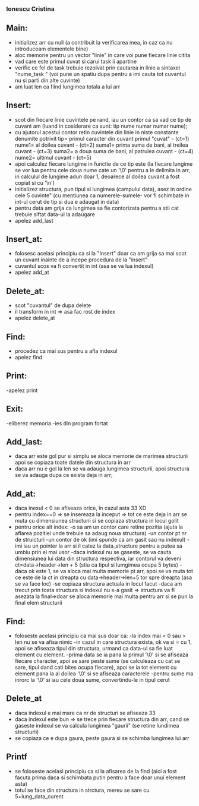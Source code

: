 ### Ionescu Cristina

## Main:

- initializez arr cu null (a contribuit la verificarea mea, in caz ca nu introduceam elementele bine)
- aloc memorie pentru un vector "linie" in care voi pune fiecare linie citita
- vad care este primul cuvat si carui task ii apartine
- verific ce fel de task trebuie rezolvat prin cautarea in linie a sintaxei "nume_task " (voi pune un spatiu dupa pentru a imi cauta tot cuvantul nu si parti din alte cuvinte)
- am luat len ca fiind lungimea totala a lui arr

 ## Insert:
- scot din fiecare linie cuvintele pe rand, iau un contor ca sa vad ce tip de cuvant am (luand in cosiderare ca sunt: tip nume numar numar nume);
- cu ajutorul acestui contor retin cuvintele din linie in niste constante denumite potrivit
            tip= primul caracter din cuvant primul "cuvat" - (ct=1)
            nume1= al doilea cuvant - (ct=2)
            suma1= prima suma de bani, al treilea cuvant - (ct=3)
            suma2= a doua suma de bani, al patrulea cuvant - (ct=4)
            nume2= ultimul cuvant - (ct=5)
- apoi calculez fiecare lungime in functie de ce tip este (la fiecare lungime se vor lua pentru cele doua nume cate un '\0' pentru a le delimita in arr, in calculul de lungime adun doar 1, deoarece al doilea cuvant a fost copiat si cu '\n')
- initializez structura, pun tipul si lungimea (campului data), asez in ordine cele 5 cuvinte" (cu mentiunea ca numerele-sumele- vor fi schimbate in int-ul cerut de tip si dua e adaugat in data)
- pentru data am grija ca lungimea sa fie contorizata pentru a stii cat trebuie siftat data-ul la adaugare
- apelez add_last

## Insert_at:
- folosesc acelasi principiu ca si la "Insert" doar ca am grija sa mai scot un cuvant inainte de a incepe procedura de la "insert"
- cuvantul scos va fi convertit in int (asa se va lua indexul)
- apelez add_at

## Delete_at:
- scot "cuvantul" de dupa delete
- il transform in int => asa fac rost de index
- apelez delete_at

## Find:
- procedez ca mai sus pentru a afla indexul
- apelez find

## Print:
-apelez print

## Exit:
-eliberez memoria
-ies din program fortat


## Add_last:
- daca arr este gol pur si simplu se aloca memorie de marimea structurii apoi se copiaza toate datele din structura in arr
- daca arr nu e gol la len se va adauga lungimea structurii, apoi structura se va adauga dupa ce exista deja in arr;

## Add_at:
- daca inexul < 0 se afiseaza orice, in cazul asta 33 XD
-  pentru index==0 => se insereaza la inceput => tot ce este deja in arr se muta cu dimensiunea structurii si se copiaza structura in locul golit
- pentru orice alt index:
    -o sa am un contor care retine pozitia (ajuta la aflarea pozitiei unde trebuie sa adaug noua structura)
    -un contor pt nr de struicturi
    -un contor de ok (imi spunde ca am gasit sau nu indexul)
    -imi iau un pointer la arr si il catez la data_structure pentru a putea sa umblu prin el mai usor
    -daca indexul nu se gaseste, se va cauta dimensiunea lui data din structura respectiva, iar contorul va deveni ct=data->header->len + 5 (stiu ca tipul si lumgimea ocupa 5 bytes)
    -daca ok este 1, se va aloca mai multa memorie pt arr, apoi se va muta tot ce este de la ct in dreapta cu data->header->len+5 tor spre dreapta (asa se va face loc)
    -se copiaza structura actuala in locul facut
    -daca am trecut prin toata structura si indexul nu s-a gasit => structura va fi asezata la final=>doar se aloca memorie mai multa pentru arr si se pun la final elem structurii


## Find:
- foloseste acelasi principiu ca mai sus doar ca:
    -la index mai < 0 sau > len nu se va afisa nimic
    -in cazul in care structura exista, ok va si = cu 1, apoi se afiseaza tipul din  structura, urmand ca data-ul sa fie luat element cu element.
    -prima data se ia pana la primul '\0' si se afiseaza fiecare character, apoi se sare peste sume (se calculeaza cu cat se sare, tipul dand cati bites ocupa fiecare), apoi se ia tot element cu element pana la al doilea '\0' si se afiseaza caracterele
    -pentru sume ma inrorc la '\0' si iau cele doua sume, convertindu-le in tipul cerut


## Delete_at
- daca indexul e mai mare ca nr de structuri se afiseaza 33 
- daca indexul este bun => se trece prin fiecare structura din arr, cand se gaseste indexul se va calcula lungimea "gaurii" (se retine lundimea structurii)
- se copiaza ce e dupa gaura, peste gaura si se schimba lungimea lui arr

## Printf
- se foloseste acelasi principiu ca si la afisarea de la find (aici a fost facuta prima daca si schimbata putin pentru a face doar unui element asta)
- totul se face din structura in strctura, mereu se sare cu 5+lung_data_curent




